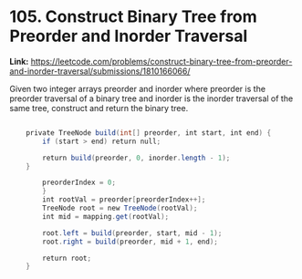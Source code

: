 # 105. Construct Binary Tree from Preorder and Inorder Traversal

**Link:** https://leetcode.com/problems/construct-binary-tree-from-preorder-and-inorder-traversal/submissions/1810166066/

Given two integer arrays preorder and inorder where preorder is the preorder traversal of a binary tree and inorder is the inorder traversal of the same tree, construct and return the binary tree.

```java

    private TreeNode build(int[] preorder, int start, int end) {
        if (start > end) return null;

        return build(preorder, 0, inorder.length - 1);        
    }

        preorderIndex = 0;
        }
        int rootVal = preorder[preorderIndex++];
        TreeNode root = new TreeNode(rootVal);
        int mid = mapping.get(rootVal);

        root.left = build(preorder, start, mid - 1);
        root.right = build(preorder, mid + 1, end);

        return root;
    }
```
